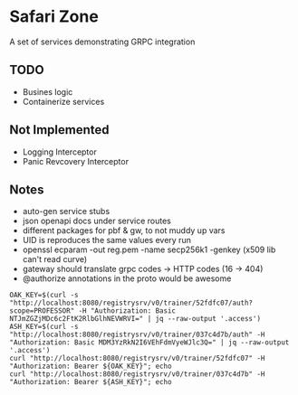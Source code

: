 # Safari Zone

A set of services demonstrating GRPC integration


## TODO

* Busines logic
* Containerize services

## Not Implemented

* Logging Interceptor
* Panic Revcovery Interceptor

## Notes

* auto-gen service stubs
* json openapi docs under service routes
* different packages for pbf & gw, to not muddy up vars
* UID is reproduces the same values every run
* openssl ecparam -out reg.pem -name secp256k1 -genkey (x509 lib can't read curve)
* gateway should translate grpc codes -> HTTP codes (16 -> 404)
* @authorize annotations in the proto would be awesome

```
OAK_KEY=$(curl -s "http://localhost:8080/registrysrv/v0/trainer/52fdfc07/auth?scope=PROFESSOR" -H "Authorization: Basic NTJmZGZjMDc6c2FtK2RlbGlhNEVWRVI=" | jq --raw-output '.access')
ASH_KEY=$(curl -s "http://localhost:8080/registrysrv/v0/trainer/037c4d7b/auth" -H "Authorization: Basic MDM3YzRkN2I6VEhFdmVyeWJlc3Q=" | jq --raw-output '.access')
curl "http://localhost:8080/registrysrv/v0/trainer/52fdfc07" -H "Authorization: Bearer ${OAK_KEY}"; echo
curl "http://localhost:8080/registrysrv/v0/trainer/037c4d7b" -H "Authorization: Bearer ${ASH_KEY}"; echo
```
